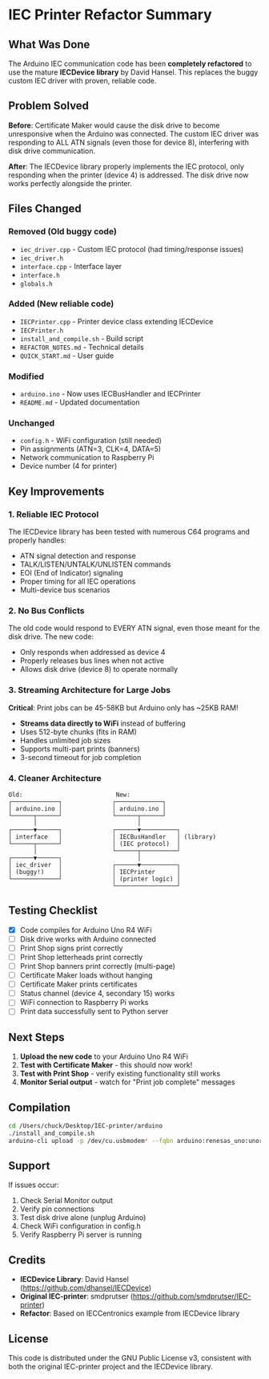 # IEC Printer Refactor Summary

## What Was Done

The Arduino IEC communication code has been **completely refactored** to use the mature **IECDevice library** by David Hansel. This replaces the buggy custom IEC driver with proven, reliable code.

## Problem Solved

**Before**: Certificate Maker would cause the disk drive to become unresponsive when the Arduino was connected. The custom IEC driver was responding to ALL ATN signals (even those for device 8), interfering with disk drive communication.

**After**: The IECDevice library properly implements the IEC protocol, only responding when the printer (device 4) is addressed. The disk drive now works perfectly alongside the printer.

## Files Changed

### Removed (Old buggy code)
- `iec_driver.cpp` - Custom IEC protocol (had timing/response issues)
- `iec_driver.h`
- `interface.cpp` - Interface layer
- `interface.h`
- `globals.h`

### Added (New reliable code)
- `IECPrinter.cpp` - Printer device class extending IECDevice
- `IECPrinter.h`
- `install_and_compile.sh` - Build script
- `REFACTOR_NOTES.md` - Technical details
- `QUICK_START.md` - User guide

### Modified
- `arduino.ino` - Now uses IECBusHandler and IECPrinter
- `README.md` - Updated documentation

### Unchanged
- `config.h` - WiFi configuration (still needed)
- Pin assignments (ATN=3, CLK=4, DATA=5)
- Network communication to Raspberry Pi
- Device number (4 for printer)

## Key Improvements

### 1. Reliable IEC Protocol
The IECDevice library has been tested with numerous C64 programs and properly handles:
- ATN signal detection and response
- TALK/LISTEN/UNTALK/UNLISTEN commands
- EOI (End of Indicator) signaling
- Proper timing for all IEC operations
- Multi-device bus scenarios

### 2. No Bus Conflicts
The old code would respond to EVERY ATN signal, even those meant for the disk drive. The new code:
- Only responds when addressed as device 4
- Properly releases bus lines when not active
- Allows disk drive (device 8) to operate normally

### 3. Streaming Architecture for Large Jobs
**Critical**: Print jobs can be 45-58KB but Arduino only has ~25KB RAM!
- **Streams data directly to WiFi** instead of buffering
- Uses 512-byte chunks (fits in RAM)
- Handles unlimited job sizes
- Supports multi-part prints (banners)
- 3-second timeout for job completion

### 4. Cleaner Architecture
```
Old:                          New:
┌─────────────┐              ┌─────────────┐
│ arduino.ino │              │ arduino.ino │
└──────┬──────┘              └──────┬──────┘
       │                            │
┌──────▼──────┐              ┌──────▼──────────┐
│ interface   │              │ IECBusHandler   │ (library)
└──────┬──────┘              │ (IEC protocol)  │
       │                     └──────┬──────────┘
┌──────▼──────┐                     │
│ iec_driver  │              ┌──────▼──────────┐
│ (buggy!)    │              │ IECPrinter      │
└─────────────┘              │ (printer logic) │
                             └─────────────────┘
```

## Testing Checklist

- [x] Code compiles for Arduino Uno R4 WiFi
- [ ] Disk drive works with Arduino connected
- [ ] Print Shop signs print correctly
- [ ] Print Shop letterheads print correctly
- [ ] Print Shop banners print correctly (multi-page)
- [ ] Certificate Maker loads without hanging
- [ ] Certificate Maker prints certificates
- [ ] Status channel (device 4, secondary 15) works
- [ ] WiFi connection to Raspberry Pi works
- [ ] Print data successfully sent to Python server

## Next Steps

1. **Upload the new code** to your Arduino Uno R4 WiFi
2. **Test with Certificate Maker** - this should now work!
3. **Test with Print Shop** - verify existing functionality still works
4. **Monitor Serial output** - watch for "Print job complete" messages

## Compilation

```bash
cd /Users/chuck/Desktop/IEC-printer/arduino
./install_and_compile.sh
arduino-cli upload -p /dev/cu.usbmodem* --fqbn arduino:renesas_uno:unor4wifi .
```

## Support

If issues occur:
1. Check Serial Monitor output
2. Verify pin connections
3. Test disk drive alone (unplug Arduino)
4. Check WiFi configuration in config.h
5. Verify Raspberry Pi server is running

## Credits

- **IECDevice Library**: David Hansel (https://github.com/dhansel/IECDevice)
- **Original IEC-printer**: smdprutser (https://github.com/smdprutser/IEC-printer)
- **Refactor**: Based on IECCentronics example from IECDevice library

## License

This code is distributed under the GNU Public License v3, consistent with both the original IEC-printer project and the IECDevice library.
